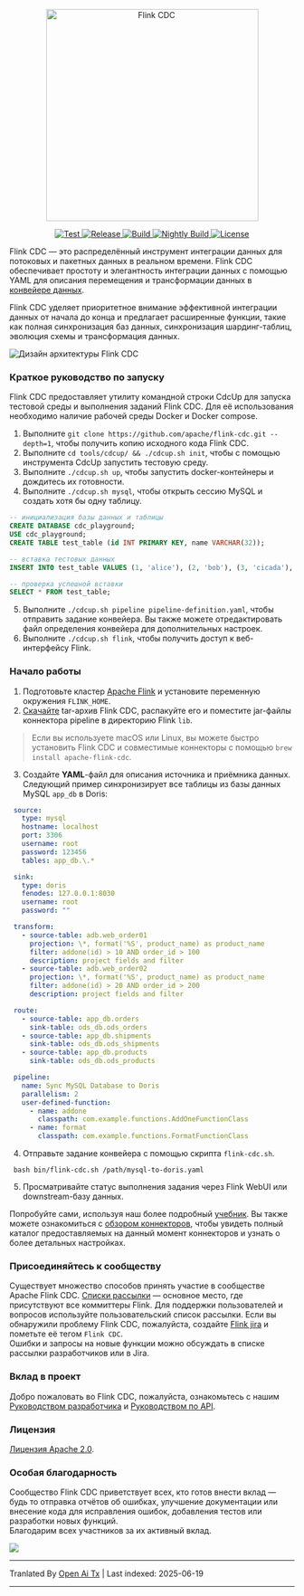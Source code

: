 <p align="center">
  <a href="https://nightlies.apache.org/flink/flink-cdc-docs-stable/"><img src="https://raw.githubusercontent.com/apache/flink-cdc/master/docs/static/fig/flinkcdc-logo.png" alt="Flink CDC" style="width: 375px;"></a>
</p>
<p align="center">
<a href="https://github.com/apache/flink-cdc/" target="_blank">
    <img src="https://img.shields.io/github/stars/apache/flink-cdc?style=social&label=Star&maxAge=2592000" alt="Test">
</a>
<a href="https://github.com/apache/flink-cdc/releases" target="_blank">
    <img src="https://img.shields.io/github/v/release/apache/flink-cdc?color=yellow" alt="Release">
</a>
<a href="https://github.com/apache/flink-cdc/actions/workflows/flink_cdc_ci.yml" target="_blank">
    <img src="https://img.shields.io/github/actions/workflow/status/apache/flink-cdc/flink_cdc_ci.yml?branch=master" alt="Build">
</a>
<a href="https://github.com/apache/flink-cdc/actions/workflows/flink_cdc_ci_nightly.yml" target="_blank">
    <img src="https://img.shields.io/github/actions/workflow/status/apache/flink-cdc/flink_cdc_ci_nightly.yml?branch=master&label=nightly" alt="Nightly Build">
</a>
<a href="https://github.com/apache/flink-cdc/tree/master/LICENSE" target="_blank">
    <img src="https://img.shields.io/static/v1?label=license&message=Apache License 2.0&color=white" alt="License">
</a>
</p>


Flink CDC — это распределённый инструмент интеграции данных для потоковых и пакетных данных в реальном времени. Flink CDC обеспечивает простоту и элегантность интеграции данных с помощью YAML для описания перемещения и трансформации данных в [конвейере данных](https://raw.githubusercontent.com/apache/flink-cdc/master/docs/content/docs/core-concept/data-pipeline.md).

Flink CDC уделяет приоритетное внимание эффективной интеграции данных от начала до конца и предлагает расширенные функции, такие как полная синхронизация баз данных, синхронизация шардинг-таблиц, эволюция схемы и трансформация данных.

![Дизайн архитектуры Flink CDC](https://raw.githubusercontent.com/apache/flink-cdc/master/docs/static/fig/architecture.png)

### Краткое руководство по запуску

Flink CDC предоставляет утилиту командной строки CdcUp для запуска тестовой среды и выполнения заданий Flink CDC.
Для её использования необходимо наличие рабочей среды Docker и Docker compose.

1. Выполните `git clone https://github.com/apache/flink-cdc.git --depth=1`, чтобы получить копию исходного кода Flink CDC.
2. Выполните `cd tools/cdcup/ && ./cdcup.sh init`, чтобы с помощью инструмента CdcUp запустить тестовую среду.
3. Выполните `./cdcup.sh up`, чтобы запустить docker-контейнеры и дождитесь их готовности.
4. Выполните `./cdcup.sh mysql`, чтобы открыть сессию MySQL и создать хотя бы одну таблицу.

```sql
-- инициализация базы данных и таблицы
CREATE DATABASE cdc_playground;
USE cdc_playground;
CREATE TABLE test_table (id INT PRIMARY KEY, name VARCHAR(32));

-- вставка тестовых данных
INSERT INTO test_table VALUES (1, 'alice'), (2, 'bob'), (3, 'cicada'), (4, 'derrida');

-- проверка успешной вставки
SELECT * FROM test_table;
```

5. Выполните `./cdcup.sh pipeline pipeline-definition.yaml`, чтобы отправить задание конвейера. Вы также можете отредактировать файл определения конвейера для дополнительных настроек.
6. Выполните `./cdcup.sh flink`, чтобы получить доступ к веб-интерфейсу Flink.

### Начало работы

1. Подготовьте кластер [Apache Flink](https://nightlies.apache.org/flink/flink-docs-master/docs/try-flink/local_installation/#starting-and-stopping-a-local-cluster) и установите переменную окружения `FLINK_HOME`.
2. [Скачайте](https://github.com/apache/flink-cdc/releases) tar-архив Flink CDC, распакуйте его и поместите jar-файлы коннектора pipeline в директорию Flink `lib`.

> Если вы используете macOS или Linux, вы можете быстро установить Flink CDC и совместимые коннекторы с помощью `brew install apache-flink-cdc`.

3. Создайте **YAML**-файл для описания источника и приёмника данных. Следующий пример синхронизирует все таблицы из базы данных MySQL `app_db` в Doris:
  ```yaml
   source:
     type: mysql
     hostname: localhost
     port: 3306
     username: root
     password: 123456
     tables: app_db.\.*

   sink:
     type: doris
     fenodes: 127.0.0.1:8030
     username: root
     password: ""

   transform:
     - source-table: adb.web_order01
       projection: \*, format('%S', product_name) as product_name
       filter: addone(id) > 10 AND order_id > 100
       description: project fields and filter
     - source-table: adb.web_order02
       projection: \*, format('%S', product_name) as product_name
       filter: addone(id) > 20 AND order_id > 200
       description: project fields and filter

   route:
     - source-table: app_db.orders
       sink-table: ods_db.ods_orders
     - source-table: app_db.shipments
       sink-table: ods_db.ods_shipments
     - source-table: app_db.products
       sink-table: ods_db.ods_products

   pipeline:
     name: Sync MySQL Database to Doris
     parallelism: 2
     user-defined-function:
       - name: addone
         classpath: com.example.functions.AddOneFunctionClass
       - name: format
         classpath: com.example.functions.FormatFunctionClass
  ```
4. Отправьте задание конвейера с помощью скрипта `flink-cdc.sh`.
 ```shell
  bash bin/flink-cdc.sh /path/mysql-to-doris.yaml
 ```
5. Просматривайте статус выполнения задания через Flink WebUI или downstream-базу данных.

Попробуйте сами, используя наш более подробный [учебник](https://raw.githubusercontent.com/apache/flink-cdc/master/docs/content/docs/get-started/quickstart/mysql-to-doris.md).
Вы также можете ознакомиться с [обзором коннекторов](https://raw.githubusercontent.com/apache/flink-cdc/master/docs/content/docs/connectors/pipeline-connectors/overview.md), чтобы увидеть полный каталог предоставляемых на данный момент коннекторов и узнать о более детальных настройках.

### Присоединяйтесь к сообществу

Существует множество способов принять участие в сообществе Apache Flink CDC. [Списки рассылки](https://flink.apache.org/what-is-flink/community/#mailing-lists) — основное место, где присутствуют все коммиттеры Flink. Для поддержки пользователей и вопросов используйте пользовательский список рассылки. Если вы обнаружили проблему Flink CDC, пожалуйста, создайте [Flink jira](https://issues.apache.org/jira/projects/FLINK/summary) и пометьте её тегом `Flink CDC`.   
Ошибки и запросы на новые функции можно обсуждать в списке рассылки разработчиков или в Jira.

### Вклад в проект

Добро пожаловать во Flink CDC, пожалуйста, ознакомьтесь с нашим [Руководством разработчика](https://raw.githubusercontent.com/apache/flink-cdc/master/docs/content/docs/developer-guide/contribute-to-flink-cdc.md)
и [Руководством по API](https://raw.githubusercontent.com/apache/flink-cdc/master/docs/content/docs/developer-guide/understand-flink-cdc-api.md).

### Лицензия

[Лицензия Apache 2.0](https://raw.githubusercontent.com/apache/flink-cdc/master/LICENSE).

### Особая благодарность

Сообщество Flink CDC приветствует всех, кто готов внести вклад — будь то отправка отчётов об ошибках, улучшение документации или внесение кода для исправления ошибок, добавления тестов или разработки новых функций.     
Благодарим всех участников за их активный вклад.

<a href="https://github.com/apache/flink-cdc/graphs/contributors">
  <img src="https://contrib.rocks/image?repo=apache/flink-cdc"/>
</a>


---

Tranlated By [Open Ai Tx](https://github.com/OpenAiTx/OpenAiTx) | Last indexed: 2025-06-19

---